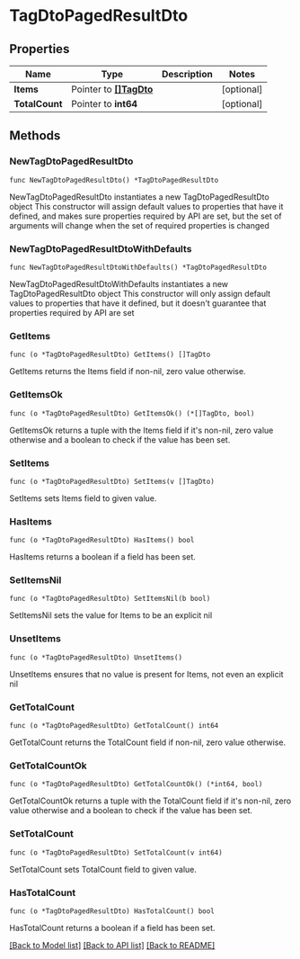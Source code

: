 # TagDtoPagedResultDto

## Properties

Name | Type | Description | Notes
------------ | ------------- | ------------- | -------------
**Items** | Pointer to [**[]TagDto**](TagDto.md) |  | [optional] 
**TotalCount** | Pointer to **int64** |  | [optional] 

## Methods

### NewTagDtoPagedResultDto

`func NewTagDtoPagedResultDto() *TagDtoPagedResultDto`

NewTagDtoPagedResultDto instantiates a new TagDtoPagedResultDto object
This constructor will assign default values to properties that have it defined,
and makes sure properties required by API are set, but the set of arguments
will change when the set of required properties is changed

### NewTagDtoPagedResultDtoWithDefaults

`func NewTagDtoPagedResultDtoWithDefaults() *TagDtoPagedResultDto`

NewTagDtoPagedResultDtoWithDefaults instantiates a new TagDtoPagedResultDto object
This constructor will only assign default values to properties that have it defined,
but it doesn't guarantee that properties required by API are set

### GetItems

`func (o *TagDtoPagedResultDto) GetItems() []TagDto`

GetItems returns the Items field if non-nil, zero value otherwise.

### GetItemsOk

`func (o *TagDtoPagedResultDto) GetItemsOk() (*[]TagDto, bool)`

GetItemsOk returns a tuple with the Items field if it's non-nil, zero value otherwise
and a boolean to check if the value has been set.

### SetItems

`func (o *TagDtoPagedResultDto) SetItems(v []TagDto)`

SetItems sets Items field to given value.

### HasItems

`func (o *TagDtoPagedResultDto) HasItems() bool`

HasItems returns a boolean if a field has been set.

### SetItemsNil

`func (o *TagDtoPagedResultDto) SetItemsNil(b bool)`

 SetItemsNil sets the value for Items to be an explicit nil

### UnsetItems
`func (o *TagDtoPagedResultDto) UnsetItems()`

UnsetItems ensures that no value is present for Items, not even an explicit nil
### GetTotalCount

`func (o *TagDtoPagedResultDto) GetTotalCount() int64`

GetTotalCount returns the TotalCount field if non-nil, zero value otherwise.

### GetTotalCountOk

`func (o *TagDtoPagedResultDto) GetTotalCountOk() (*int64, bool)`

GetTotalCountOk returns a tuple with the TotalCount field if it's non-nil, zero value otherwise
and a boolean to check if the value has been set.

### SetTotalCount

`func (o *TagDtoPagedResultDto) SetTotalCount(v int64)`

SetTotalCount sets TotalCount field to given value.

### HasTotalCount

`func (o *TagDtoPagedResultDto) HasTotalCount() bool`

HasTotalCount returns a boolean if a field has been set.


[[Back to Model list]](../README.md#documentation-for-models) [[Back to API list]](../README.md#documentation-for-api-endpoints) [[Back to README]](../README.md)


